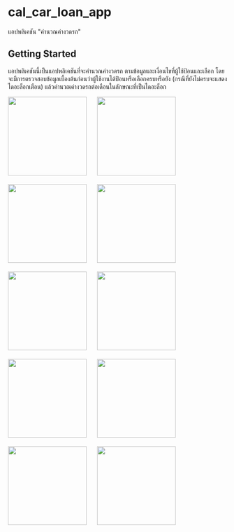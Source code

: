 # cal_car_loan_app

แอปพลิเคชัน "คำนวณค่างวดรถ"

## Getting Started

แอปพลิเคชันนี้เป็นแอปพลิเคชันที่จะคำนวณค่างวดรถ ตามข้อมูลและเงื่อนไขที่ผู้ใช้ป้อนและเลือก โดยจะมีการตรวจสอบข้อมูลเบื้องต้นก่อนว่าผู้ใช้งานได้ป้อนหรือเลือกครบหรือยัง (กรณีที่ยังไม่ครบจะแสดงไดอะล็อกเตือน) แล้วคำนวณค่างวดรถต่อเดือนในลักษณะที่เป็นไดอะล็อก

<img src="https://github.com/chalermsukc/cal_car_loan_app/assets/89175047/c6ef1412-b105-4e7c-8913-826428838443" width="180">&nbsp;&nbsp;&nbsp;&nbsp;&nbsp;
<img src="https://github.com/chalermsukc/cal_car_loan_app/assets/89175047/d56d7e33-2393-42e1-a796-b9e698409ca6" width="180"><br><br>
<img src="https://github.com/chalermsukc/cal_car_loan_app/assets/89175047/17e81d50-5da9-4b8f-a646-1fcf855ec96c" width="180">&nbsp;&nbsp;&nbsp;&nbsp;&nbsp;
<img src="https://github.com/chalermsukc/cal_car_loan_app/assets/89175047/eb3c640f-8264-4fca-ad66-55fbec1f1442" width="180"><br><br>
<img src="https://github.com/chalermsukc/cal_car_loan_app/assets/89175047/7e755457-34ad-4f4f-9fd3-70fdb9e33037" width="180">&nbsp;&nbsp;&nbsp;&nbsp;&nbsp;
<img src="https://github.com/chalermsukc/cal_car_loan_app/assets/89175047/f34d1023-44c0-42f4-9cfd-294cf5ec13c3" width="180"><br><br>
<img src="https://github.com/chalermsukc/cal_car_loan_app/assets/89175047/2304dcde-1d48-4f58-8417-72bc44f5caaf" width="180">&nbsp;&nbsp;&nbsp;&nbsp;&nbsp;
<img src="https://github.com/chalermsukc/cal_car_loan_app/assets/89175047/fe81e68c-1f0f-470e-bde6-e7b1dada6430" width="180"><br><br>
<img src="https://github.com/chalermsukc/cal_car_loan_app/assets/89175047/77b890dc-860a-4f6a-a20e-14d67df69a45" width="180">&nbsp;&nbsp;&nbsp;&nbsp;&nbsp;
<img src="https://github.com/chalermsukc/cal_car_loan_app/assets/89175047/826e54a4-637c-403e-a3ce-407a8aab36cd" width="180"><br><br>
